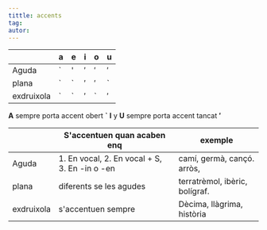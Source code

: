 ```yaml
---
tittle: accents
tag:
autor:
---
```


|    |   a |    e|  i  | o   |   u |
|----|----|----|----|----|----|
| Aguda     |   `|   '|    ′|    ′|    ′|
| plana      |  `| `|   ′ |′   |   ` |
| exdruixola|  `| ` |   ′ |    `|  ′  |

**A** sempre porta accent obert **`**
**I** y **U** sempre porta accent tancat **′**


|    |   S'accentuen quan acaben enq|   exemple |   
|----|----|----|
|  Aguda  |   1. En vocal, 2. En vocal + S, 3. En -in o -en |   camí, germà, cançó. arròs,|    
|   plana |   diferents se les agudes |   terratrèmol, ibèric, bolígraf.|    
|   exdruixola |  s'accentuen sempre |    Dècima, llàgrima, història    


